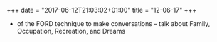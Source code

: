 +++
date = "2017-06-12T21:03:02+01:00"
title = "12-06-17"
+++

* of the FORD technique to make conversations – talk about Family, Occupation, Recreation, and Dreams

